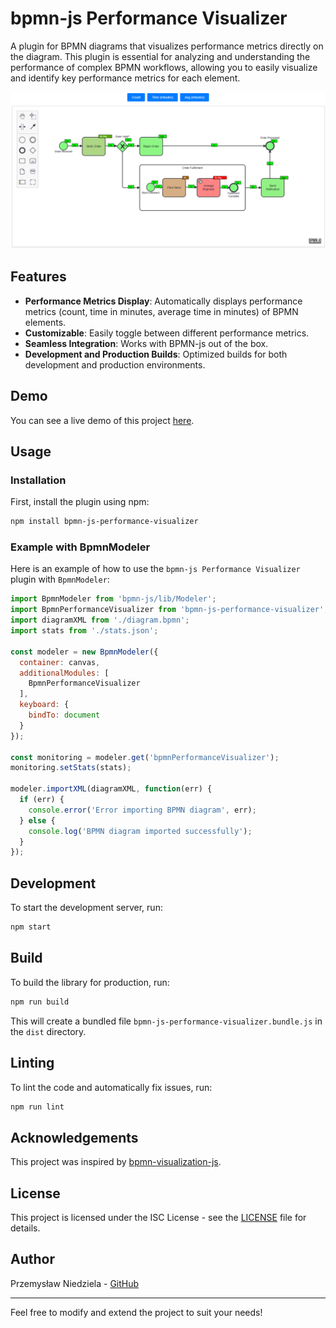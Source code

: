 # bpmn-js Performance Visualizer

A plugin for BPMN diagrams that visualizes performance metrics directly on the diagram. This plugin is essential for analyzing and understanding the performance of complex BPMN workflows, allowing you to easily visualize and identify key performance metrics for each element.

![Sample](https://raw.githubusercontent.com/loremipsumowski/bpmn-js-performance-visualizer/main/resources/sample.png)

## Features

- **Performance Metrics Display**: Automatically displays performance metrics (count, time in minutes, average time in minutes) of BPMN elements.
- **Customizable**: Easily toggle between different performance metrics.
- **Seamless Integration**: Works with BPMN-js out of the box.
- **Development and Production Builds**: Optimized builds for both development and production environments.

## Demo

You can see a live demo of this project [here](https://loremipsumowski.github.io/bpmn-js-performance-visualizer/).

## Usage

### Installation

First, install the plugin using npm:

```bash
npm install bpmn-js-performance-visualizer
```

### Example with BpmnModeler

Here is an example of how to use the `bpmn-js Performance Visualizer` plugin with `BpmnModeler`:

```javascript
import BpmnModeler from 'bpmn-js/lib/Modeler';
import BpmnPerformanceVisualizer from 'bpmn-js-performance-visualizer';
import diagramXML from './diagram.bpmn';
import stats from './stats.json';

const modeler = new BpmnModeler({
  container: canvas,
  additionalModules: [
    BpmnPerformanceVisualizer
  ],
  keyboard: {
    bindTo: document
  }
});

const monitoring = modeler.get('bpmnPerformanceVisualizer');
monitoring.setStats(stats);

modeler.importXML(diagramXML, function(err) {
  if (err) {
    console.error('Error importing BPMN diagram', err);
  } else {
    console.log('BPMN diagram imported successfully');
  }
});
```

## Development

To start the development server, run:

```bash
npm start
```

## Build

To build the library for production, run:

```bash
npm run build
```

This will create a bundled file `bpmn-js-performance-visualizer.bundle.js` in the `dist` directory.

## Linting

To lint the code and automatically fix issues, run:

```bash
npm run lint
```

## Acknowledgements

This project was inspired by [bpmn-visualization-js](https://github.com/process-analytics/bpmn-visualization-js).

## License

This project is licensed under the ISC License - see the [LICENSE](LICENSE) file for details.

## Author

Przemysław Niedziela - [GitHub](https://github.com/loremipsumowski)

---

Feel free to modify and extend the project to suit your needs!
